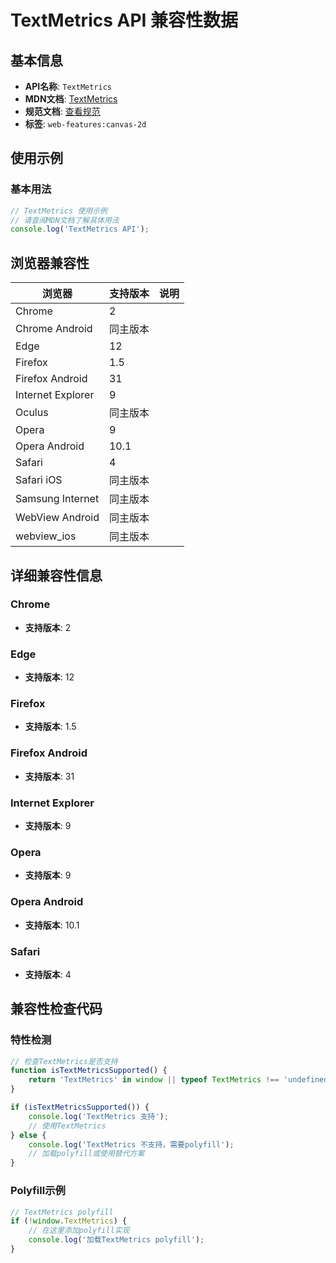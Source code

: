 # TextMetrics API 兼容性数据

## 基本信息

- **API名称**: `TextMetrics`
- **MDN文档**: [TextMetrics](https://developer.mozilla.org/docs/Web/API/TextMetrics)
- **规范文档**: [查看规范](https://html.spec.whatwg.org/multipage/canvas.html#textmetrics)
- **标签**: `web-features:canvas-2d`

## 使用示例

### 基本用法

```javascript
// TextMetrics 使用示例
// 请查阅MDN文档了解具体用法
console.log('TextMetrics API');
```

## 浏览器兼容性

| 浏览器 | 支持版本 | 说明 |
|--------|----------|------|
| Chrome | 2 |  |
| Chrome Android | 同主版本 |  |
| Edge | 12 |  |
| Firefox | 1.5 |  |
| Firefox Android | 31 |  |
| Internet Explorer | 9 |  |
| Oculus | 同主版本 |  |
| Opera | 9 |  |
| Opera Android | 10.1 |  |
| Safari | 4 |  |
| Safari iOS | 同主版本 |  |
| Samsung Internet | 同主版本 |  |
| WebView Android | 同主版本 |  |
| webview_ios | 同主版本 |  |

## 详细兼容性信息

### Chrome

- **支持版本**: 2

### Edge

- **支持版本**: 12

### Firefox

- **支持版本**: 1.5

### Firefox Android

- **支持版本**: 31

### Internet Explorer

- **支持版本**: 9

### Opera

- **支持版本**: 9

### Opera Android

- **支持版本**: 10.1

### Safari

- **支持版本**: 4

## 兼容性检查代码

### 特性检测

```javascript
// 检查TextMetrics是否支持
function isTextMetricsSupported() {
    return 'TextMetrics' in window || typeof TextMetrics !== 'undefined';
}

if (isTextMetricsSupported()) {
    console.log('TextMetrics 支持');
    // 使用TextMetrics
} else {
    console.log('TextMetrics 不支持，需要polyfill');
    // 加载polyfill或使用替代方案
}
```

### Polyfill示例

```javascript
// TextMetrics polyfill
if (!window.TextMetrics) {
    // 在这里添加polyfill实现
    console.log('加载TextMetrics polyfill');
}
```

